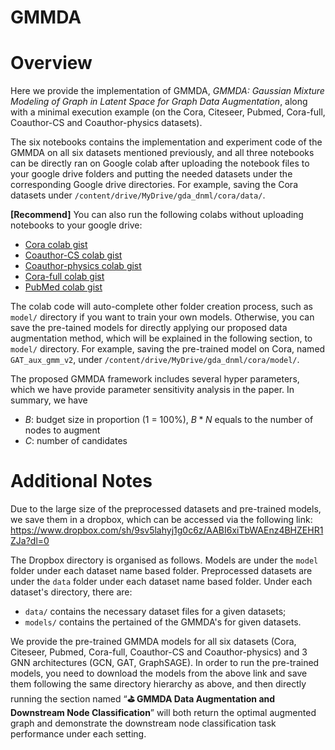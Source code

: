 # GMMDA


# Overview

Here we provide the implementation of GMMDA, *GMMDA: Gaussian Mixture Modeling of Graph in Latent Space for Graph Data Augmentation*, along with a minimal execution example (on the Cora, Citeseer, Pubmed, Cora-full, Coauthor-CS and Coauthor-physics datasets). 

The six notebooks contains the implementation and experiment code of the GMMDA on all six datasets mentioned previously, and all three notebooks can be directly ran on Google colab after uploading the notebook files to your google drive folders and putting the needed datasets under the corresponding Google drive directories. For example, saving the Cora datasets under `/content/drive/MyDrive/gda_dnml/cora/data/`. 

**[Recommend]** You can also run the following colabs without uploading notebooks to your google drive:
- [Cora colab gist](https://colab.research.google.com/gist/yl3394/27cfba9f242499583152bbca37023f85/gmmda_cora.ipynb)
- [Coauthor-CS colab gist](https://colab.research.google.com/gist/yl3394/7988b30a318daa0b966c5623efd61f44/gmmda_coauthor_cs.ipynb)
- [Coauthor-physics colab gist](https://colab.research.google.com/gist/yl3394/8dafff6454aadeb0af176ae0187efc47/gmmda_coauthor_physics.ipynb)
- [Cora-full colab gist](https://colab.research.google.com/gist/yl3394/3d4d68e95af2e7103090c4f609518278/gmmda_corafull.ipynb)
- [PubMed colab gist](https://colab.research.google.com/gist/yl3394/41bf3d2fc7ebd323ae5de3d67a480b7d/gmmda_pubmed.ipynb)

The colab code will auto-complete other folder creation process, such as `model/` directory if you want to train your own models. Otherwise, you can save the pre-tained models for directly applying our proposed data augmentation method, which will be explained in the following section, to `model/` directory. For example, saving the pre-trained model on Cora, named `GAT_aux_gmm_v2`, under `/content/drive/MyDrive/gda_dnml/cora/model/`. 

The proposed GMMDA framework includes several hyper parameters, which we have provide parameter sensitivity analysis in the paper. In summary, we have 
- $B$: budget size in proportion (1 = 100%), $B * N$ equals to the number of nodes to augment 
- $C$: number of candidates 


# Additional Notes 

Due to the large size of the preprocessed datasets and pre-trained models, we save them in a dropbox, which can be accessed via the following link: https://www.dropbox.com/sh/9sv5lahyj1g0c6z/AABI6xiTbWAEnz4BHZEHR1ZJa?dl=0

The Dropbox directory is organised as follows. Models are under the `model` folder under each dataset name based folder. Preprocessed datasets are under the `data` folder under each dataset name based folder. Under each dataset's directory, there are: 
- `data/` contains the necessary dataset files for a given datasets;
- `models/` contains the pertained of the GMMDA's for given datasets. 

We provide the pre-trained GMMDA models for all six datasets (Cora, Citeseer, Pubmed, Cora-full, Coauthor-CS and Coauthor-physics) and 3 GNN architectures (GCN, GAT, GraphSAGE). In order to run the pre-trained models, you need to download the models from the above link and save them following the same directory hierarchy as above, and then directly running the section named “**⛳️ GMMDA Data Augmentation and Downstream Node Classification**” will both return the optimal augmented graph and demonstrate the downstream node classification task performance under each setting. 




